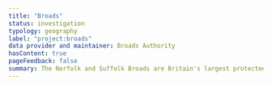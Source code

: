 ```yaml
---
title: "Broads"
status: investigation
typology: geography
label: "project:broads"
data provider and maintainer: Broads Authority
hasContent: true
pageFeedback: false
summary: The Norfolk and Suffolk Broads are Britain's largest protected wetland and third largest inland waterway, with the protected status of a national park.
---
```


